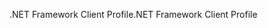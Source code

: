 <span data-ttu-id="f35ec-101">.NET Framework Client Profile</span><span class="sxs-lookup"><span data-stu-id="f35ec-101">.NET Framework Client Profile</span></span>